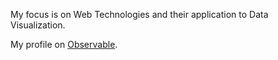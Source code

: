 My focus is on Web Technologies and their application to Data Visualization.

My profile on [Observable](https://observablehq.com/@nitaku).
